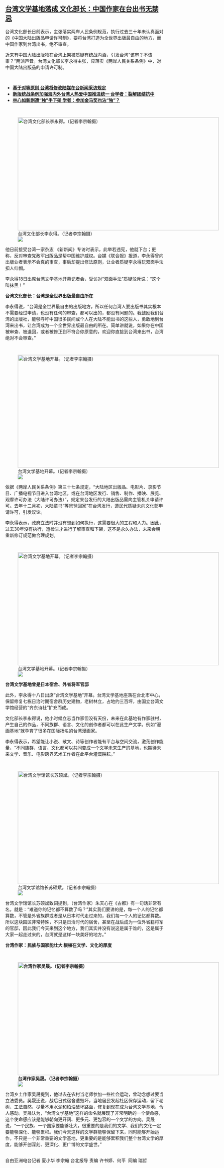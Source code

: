 <!--1610985600000-->
[台湾文学基地落成 文化部长：中国作家在台出书无禁忌](https://www.rfa.org/mandarin/yataibaodao/gangtai/hx2-01182021081747.html)
------

<p>台湾文化部长日前表示，主张落实两岸人民条例规范，执行过去三十年未认真面对的《中国大陆出版品申请许可制》，要将台湾打造为全世界出版最自由的地方，而中国作家到台湾出书，绝不审查。</p><p>近来有中国大陆出版物在台湾上架被质疑有统战内涵，引发台湾“该审？不该审？”两派声音。台湾文化部长李永得主张，应落实《两岸人民关系条例》中，对中国大陆出版品的申请许可制。</p><p><br/></p><ul><li><strong><a href="https://www.rfa.org/mandarin/Xinwen/2-11282020193847.html">基于对等原则 台湾将修改陆媒在台新闻采访规定</a></strong></li><li><strong><a href="https://www.rfa.org/mandarin/yataibaodao/gangtai/hx-01072021054351.html">新版统战条例加强海内外台湾人热爱中国推进统一 台学者：裂解团结抗中</a></strong></li><li><a href="https://www.rfa.org/mandarin/yataibaodao/gangtai/hx-01082018094538.html"><strong>林心如新剧遭“独”手下架 学者：参加金马奖也沾“独”？</strong></a></li></ul><p><br/></p><p><figure class="image-richtext image-inline captioned" style="width:640px;"><img alt="台湾文化部长李永得。（记者李宗翰摄）" height="360" src="https://www.rfa.org/mandarin/yataibaodao/gangtai/hx2-01182021081747.html/7.png/@@images/42d52307-d4af-414b-8e3e-7ff0695d0225.png" title="7.png" width="640"/><figcaption class="image-caption">台湾文化部长李永得。（记者李宗翰摄）</figcaption><small></small><div id="zoomattribute"><a data-caption="台湾文化部长李永得。（记者李宗翰摄）" data-fancybox="" href="https://www.rfa.org/mandarin/yataibaodao/gangtai/hx2-01182021081747.html/7.png" id="single_image" title="台湾文化部长李永得。（记者李宗翰摄）"><img src="/++plone++rfa-resources/img/icon-zoom.png"/></a></div></figure></p><p>他日前接受台湾一家杂志 《新新闻》专访时表示，此举若违宪，他就下台；更称，反对审查党政军出版品是帮中国维护威权。台媒《联合报》报道，李永得曾向出版业者表示不会真的审查，事后却提出修法原则，让业者质疑李永得玩双面手法扣人红帽。</p><p>李永得18日出席台湾文学基地开幕记者会，受访对“双面手法”质疑驳斥说：“这个叫抹黑！”</p><p><strong>台湾文化部长：台湾是全世界出版最自由所在</strong></p><p>李永得说，“台湾是全世界最自由的出版地方，所以任何台湾人要出版书其实根本不需要经过申请，也没有任何的审查，都可以出的，都没有问题的。我鼓励我们台湾的出版社，能够呼吁中国很多民间或个人在大陆不能出书的这些人，勇敢地到台湾来出书，让台湾成为一个全世界出版最自由的所在。简单讲就说，如果你在中国被审查、被退回，或者被修正到不符合你原意的，欢迎你直接到台湾来出书，台湾绝对不会审查。”</p><p><br/></p><p><figure class="image-richtext image-inline captioned" style="width:640px;"><img alt="台湾文学基地开幕。（记者李宗翰摄）" height="360" src="https://www.rfa.org/mandarin/yataibaodao/gangtai/hx2-01182021081747.html/10.png/@@images/7b35480c-c881-4c59-880f-49bdb7b2ad24.png" title="10.png" width="640"/><figcaption class="image-caption">台湾文学基地开幕。（记者李宗翰摄）</figcaption><small></small><div id="zoomattribute"><a data-caption="台湾文学基地开幕。（记者李宗翰摄）" data-fancybox="" href="https://www.rfa.org/mandarin/yataibaodao/gangtai/hx2-01182021081747.html/10.png" id="single_image" title="台湾文学基地开幕。（记者李宗翰摄）"><img src="/++plone++rfa-resources/img/icon-zoom.png"/></a></div></figure></p><p>依据《两岸人民关系条例》第三十七条规定，“大陆地区出版品、电影片、录影节目、广播电视节目进入台湾地区，或在台湾地区发行、销售、制作、播映、展览、观摩许可办法（大陆许可办法）”，规定来台发行的大陆出版品需向主管机关申请许可。去年十二月初，大陆童书“等爸爸回家”在台湾发行，遭民代质疑未向文化部申请许可，引发议论。</p><p>李永得表示，政府立法时并没有想到如何执行，这需要很大的工程和人力。因此，过去30年没有执行，遭检举才进行了解审查和下架，这不是永久办法，未来会朝重新修订规范做合理规划。</p><p><br/></p><p><figure class="image-richtext image-inline captioned" style="width:640px;"><img alt="台湾文学基地开幕。（记者李宗翰摄）" height="360" src="https://www.rfa.org/mandarin/yataibaodao/gangtai/hx2-01182021081747.html/9.png/@@images/049f6813-9f90-4d47-975d-0b17b1804cd3.png" title="9.png" width="640"/><figcaption class="image-caption">台湾文学基地开幕。（记者李宗翰摄）</figcaption><small></small><div id="zoomattribute"><a data-caption="台湾文学基地开幕。（记者李宗翰摄）" data-fancybox="" href="https://www.rfa.org/mandarin/yataibaodao/gangtai/hx2-01182021081747.html/9.png" id="single_image" title="台湾文学基地开幕。（记者李宗翰摄）"><img src="/++plone++rfa-resources/img/icon-zoom.png"/></a></div></figure></p><p><strong>台湾文学基地曾是日本宿舍、外省将军官邸</strong></p><p>此外，李永得十八日出席“台湾文学基地”开幕。台湾文学基地座落在台北市中心，保留修复七栋日治时期宿舍群历史建物，老树林立，占地约三百坪，由国立台湾文学馆经营的“齐东诗社”扩充而成。</p><p>文化部长李永得说，他小时候立志当作家但没有天份，未来在此基地有作家驻村，产生自己的作品，不同族群、语言、文化的创作者都可以在此生产文学。例如“漫画基地”就孕育了很多在国际扬名的台湾漫画家。</p><p>李永得表示，希望能让小说、散文、诗等创作者能有平台与空间交流，激荡创作能量，“不同族群、语言、文化都可以共同变成一个文学未来生产的基地，也期待未来文学、音乐、电影跨界艺术工作者在此平台灌溉耕耘。”</p><p><br/></p><p><figure class="image-richtext image-inline captioned" style="width:640px;"><img alt="台湾文学馆馆长苏硕斌。（记者李宗翰摄）" height="360" src="https://www.rfa.org/mandarin/yataibaodao/gangtai/hx2-01182021081747.html/6.png/@@images/f578c6e3-bc56-426c-9dca-a940912422bb.png" title="6.png" width="640"/><figcaption class="image-caption">台湾文学馆馆长苏硕斌。（记者李宗翰摄）</figcaption><small></small><div id="zoomattribute"><a data-caption="台湾文学馆馆长苏硕斌。（记者李宗翰摄）" data-fancybox="" href="https://www.rfa.org/mandarin/yataibaodao/gangtai/hx2-01182021081747.html/6.png" id="single_image" title="台湾文学馆馆长苏硕斌。（记者李宗翰摄）"><img src="/++plone++rfa-resources/img/icon-zoom.png"/></a></div></figure></p><p>台湾文学馆馆长苏硕斌致词提到，（台湾作家）朱天心在《古都》有一句话非常有名，就是：“难道你的记忆都不算数了吗？”其实我们要讲的是，每一个人的记忆都算数，不管是外省族群或者是从日本时代走过来的，我们每一个人的记忆都算数。所以这块园区非常特殊，不只是日治时代的宿舍，甚至在战后成为一位外省籍将军的官邸，因此我们今天来到这个地方，我们其实并没有说这是属于谁的，这是属于大家一起走过来的，台湾就是这样一块美好的地方。”</p><p><strong>台湾作家：民族与国家能壮大 根植在文学、文化的厚度</strong></p><p><br/></p><p><strong><figure class="image-richtext image-inline captioned" style="width:640px;"><img alt="台湾作家吴晟。（记者李宗翰摄）" height="360" src="https://www.rfa.org/mandarin/yataibaodao/gangtai/hx2-01182021081747.html/8.png/@@images/d962bd4b-558e-446b-b148-626992a374b3.png" title="8.png" width="640"/><figcaption class="image-caption">台湾作家吴晟。（记者李宗翰摄）</figcaption><small></small><div id="zoomattribute"><a data-caption="台湾作家吴晟。（记者李宗翰摄）" data-fancybox="" href="https://www.rfa.org/mandarin/yataibaodao/gangtai/hx2-01182021081747.html/8.png" id="single_image" title="台湾作家吴晟。（记者李宗翰摄）"><img src="/++plone++rfa-resources/img/icon-zoom.png"/></a></div></figure></strong></p><p>台湾乡土作家吴晟提到，他过去在农村当老师参加一些社会运动，曾动念想过要当立法委员。吴晟还说，战后日式宿舍遭毁坏，当地居民发起社区保存运动，留下老树、工法自然，尽量不用水泥和柏油破坏路面，修复到现在成为台湾文学基地，令人感动。吴晟认为，“台湾文学基地”这样的命名就展现了非常明确的一个使命感，这个使命感应该是能够朝向更开阔、更多元、更包容的一个文学的方向。吴晟说，“一个民族、一个国家要能够壮大，很重要的是我们的文学、我们的文化一定要能够深化、能够累积。我们今天这样的文学群能够保留下来，同时能够开始运作，不只是一个非常重要的文学基地，更重要的是能够累积我们整个台湾文学的厚度，能够开创深刻、更深化、更广博的文学盛世。”</p><p><br/>自由亚洲电台记者 夏小华 李宗翰 台北报导 责编 许书婷、何平  网编 瑞哲</p>
